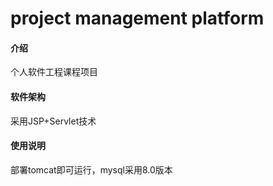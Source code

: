 # project management platform

#### 介绍
个人软件工程课程项目

#### 软件架构
采用JSP+Servlet技术

#### 使用说明

部署tomcat即可运行，mysql采用8.0版本
